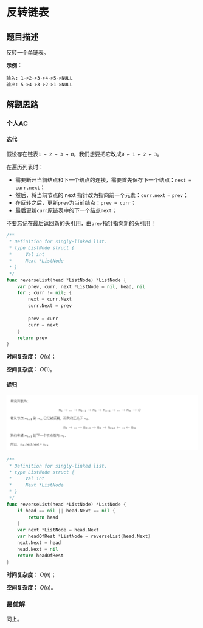 # 反转链表

## 题目描述

反转一个单链表。

**示例：**

```
输入: 1->2->3->4->5->NULL
输出: 5->4->3->2->1->NULL
```

## 解题思路

### 个人AC

#### 迭代

假设存在链表`1 → 2 → 3 → Ø`，我们想要把它改成`Ø ← 1 ← 2 ← 3`。

在遍历列表时：

- 需要断开当前结点和下一个结点的连接，需要首先保存下一个结点：`next = curr.next`；
- 然后，将当前节点的 next 指针改为指向前一个元素：`curr.next` = `prev`；
- 在反转之后，更新`prev`为当前结点：`prev = curr`；
- 最后更新`curr`原链表中的下一个结点`next`；

不要忘记在最后返回新的头引用，由`prev`指针指向新的头引用！

```Go
/**
 * Definition for singly-linked list.
 * type ListNode struct {
 *     Val int
 *     Next *ListNode
 * }
 */
func reverseList(head *ListNode) *ListNode {
    var prev, curr, next *ListNode = nil, head, nil
    for ; curr != nil; {
        next = curr.Next
        curr.Next = prev
        
        prev = curr
        curr = next
    }
    return prev
}
```

**时间复杂度：** $O(n)$；

**空间复杂度：** $O(1)$。

#### 递归

![1569121306744](assets/1569121306744.png)

```Go
/**
 * Definition for singly-linked list.
 * type ListNode struct {
 *     Val int
 *     Next *ListNode
 * }
 */
func reverseList(head *ListNode) *ListNode {
    if head == nil || head.Next == nil {
        return head
    }
    var next *ListNode = head.Next
    var headOfRest *ListNode = reverseList(head.Next)
    next.Next = head
    head.Next = nil
    return headOfRest
}
```

**时间复杂度：** $O(n)$；

**空间复杂度：** $O(n)$。

### 最优解

同上。